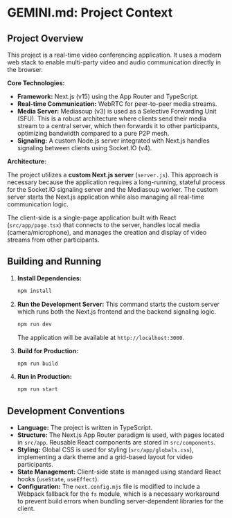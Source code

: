# GEMINI.md: Project Context

## Project Overview

This project is a real-time video conferencing application. It uses a modern web stack to enable multi-party video and audio communication directly in the browser.

**Core Technologies:**

*   **Framework:** Next.js (v15) using the App Router and TypeScript.
*   **Real-time Communication:** WebRTC for peer-to-peer media streams.
*   **Media Server:** Mediasoup (v3) is used as a Selective Forwarding Unit (SFU). This is a robust architecture where clients send their media stream to a central server, which then forwards it to other participants, optimizing bandwidth compared to a pure P2P mesh.
*   **Signaling:** A custom Node.js server integrated with Next.js handles signaling between clients using Socket.IO (v4).

**Architecture:**

The project utilizes a **custom Next.js server** (`server.js`). This approach is necessary because the application requires a long-running, stateful process for the Socket.IO signaling server and the Mediasoup worker. The custom server starts the Next.js application while also managing all real-time communication logic.

The client-side is a single-page application built with React (`src/app/page.tsx`) that connects to the server, handles local media (camera/microphone), and manages the creation and display of video streams from other participants.

## Building and Running

1.  **Install Dependencies:**
    ```bash
    npm install
    ```

2.  **Run the Development Server:**
    This command starts the custom server which runs both the Next.js frontend and the backend signaling logic.
    ```bash
    npm run dev
    ```
    The application will be available at `http://localhost:3000`.

3.  **Build for Production:**
    ```bash
    npm run build
    ```

4.  **Run in Production:**
    ```bash
    npm run start
    ```

## Development Conventions

*   **Language:** The project is written in TypeScript.
*   **Structure:** The Next.js App Router paradigm is used, with pages located in `src/app`. Reusable React components are stored in `src/components`.
*   **Styling:** Global CSS is used for styling (`src/app/globals.css`), implementing a dark theme and a grid-based layout for video participants.
*   **State Management:** Client-side state is managed using standard React hooks (`useState`, `useEffect`).
*   **Configuration:** The `next.config.mjs` file is modified to include a Webpack fallback for the `fs` module, which is a necessary workaround to prevent build errors when bundling server-dependent libraries for the client.
